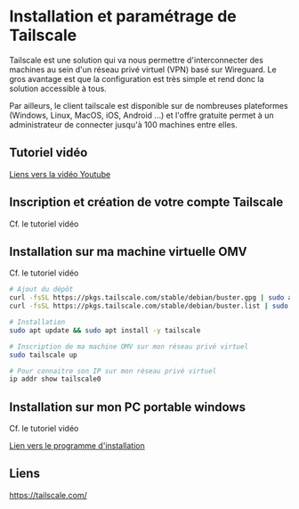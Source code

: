 # Installation et paramétrage de Tailscale

Tailscale est une solution qui va nous permettre d'interconnecter des machines au sein d'un réseau privé virtuel (VPN) basé sur Wireguard. Le gros avantage est que la configuration est très simple et rend donc la solution accessible à tous. 

Par ailleurs, le client tailscale est disponible sur de nombreuses plateformes (Windows, Linux, MacOS, iOS, Android ...) et l'offre gratuite permet à un administrateur de connecter jusqu'à 100 machines entre elles. 



## Tutoriel vidéo

[Liens vers la vidéo Youtube](https://github.com/lucduke/openmediavault.git)



## Inscription et création de votre compte Tailscale

Cf. le tutoriel vidéo



## Installation sur ma machine virtuelle OMV

Cf. le tutoriel vidéo

```bash
# Ajout du dépôt
curl -fsSL https://pkgs.tailscale.com/stable/debian/buster.gpg | sudo apt-key add -
curl -fsSL https://pkgs.tailscale.com/stable/debian/buster.list | sudo tee /etc/apt

# Installation
sudo apt update && sudo apt install -y tailscale

# Inscription de ma machine OMV sur mon réseau privé virtuel
sudo tailscale up

# Pour connaitre son IP sur mon réseau privé virtuel
ip addr show tailscale0
```



## Installation sur mon PC portable windows

Cf. le tutoriel vidéo

[Lien vers le programme d'installation](https://tailscale.com/download/windows)



## Liens

https://tailscale.com/

